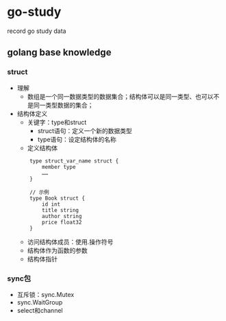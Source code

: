 # go-study
record go study data

## golang base knowledge
### struct
- 理解
    - 数组是一个同一数据类型的数据集合；结构体可以是同一类型、也可以不是同一类型数据的集合；
- 结构体定义
    - 关键字：type和struct
        - struct语句：定义一个新的数据类型
        - type语句：设定结构体的名称
    - 定义结构体
    ~~~
        type struct_var_name struct {
            member type
            ……
        }

        // 示例
        type Book struct {
            id int
            title string
            author string
            price float32
        }
    ~~~
    - 访问结构体成员：使用.操作符号
    - 结构体作为函数的参数
    - 结构体指针

### sync包
- 互斥锁：sync.Mutex
- sync.WaitGroup
- select和channel
